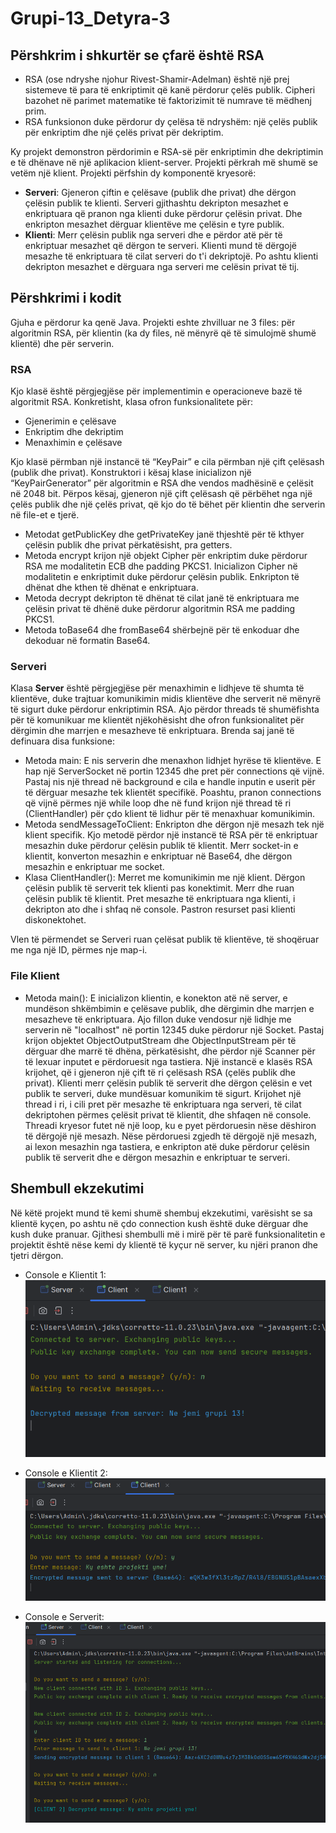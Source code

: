 # Grupi-13_Detyra-3


## Përshkrim i shkurtër se çfarë është RSA

- RSA (ose ndryshe njohur Rivest-Shamir-Adelman) është një prej sistemeve të para të enkriptimit që kanë përdorur çelës publik. Cipheri bazohet në parimet matematike të faktorizimit të numrave të mëdhenj prim.
- RSA funksionon duke përdorur dy çelësa të ndryshëm: një çelës publik për enkriptim dhe një çelës privat për dekriptim.

Ky projekt demonstron përdorimin e RSA-së për enkriptimin dhe dekriptimin e të dhënave në një aplikacion klient-server. Projekti përkrah më shumë se vetëm një klient. Projekti përfshin dy komponentë kryesorë:

- **Serveri**: Gjeneron çiftin e çelësave (publik dhe privat) dhe dërgon çelësin publik te klienti. Serveri gjithashtu dekripton mesazhet e enkriptuara që pranon nga klienti duke përdorur çelësin privat. Dhe enkripton mesazhet dërguar klientëve me çelësin e tyre publik.
- **Klienti**: Merr çelësin publik nga serveri dhe e përdor atë për të enkriptuar mesazhet që dërgon te serveri. Klienti mund të dërgojë mesazhe të enkriptuara të cilat serveri do t'i dekriptojë. Po ashtu klienti dekripton mesazhet e dërguara nga serveri me celësin privat të tij.



## Përshkrimi i kodit

Gjuha e përdorur ka qenë Java. Projekti eshte zhvilluar ne 3 files: për algoritmin RSA, për klientin (ka dy files, në mënyrë që të simulojmë shumë klientë) dhe për serverin.


### RSA

Kjo klasë është përgjegjëse për implementimin e operacioneve bazë të algoritmit RSA. Konkretisht, klasa ofron funksionalitete për:

- Gjenerimin e çelësave
- Enkriptim dhe dekriptim
- Menaxhimin e çelësave

Kjo klasë përmban një instancë të “KeyPair” e cila përmban një çift çelësash (publik dhe privat). Konstruktori i kësaj klase inicializon një “KeyPairGenerator” për algoritmin e RSA dhe vendos madhësinë e çelësit në 2048 bit. Përpos kësaj, gjeneron një çift çelësash që përbëhet nga një çelës publik dhe një çelës privat, që kjo do të bëhet për klientin dhe serverin në file-et e tjerë.

- Metodat getPublicKey dhe getPrivateKey janë thjeshtë për të kthyer çelësin publik dhe privat përkatësisht, pra getters.
- Metoda encrypt krijon një objekt Cipher për enkriptim duke përdorur RSA me modalitetin ECB dhe padding PKCS1. Inicializon Cipher në modalitetin e enkriptimit duke përdorur çelësin publik. Enkripton të dhënat dhe kthen të dhënat e enkriptuara.
- Metoda decrypt dekripton të dhënat të cilat janë të enkriptuara me çelësin privat të dhënë duke përdorur algoritmin RSA me padding PKCS1.
- Metoda toBase64 dhe fromBase64 shërbejnë për të enkoduar dhe dekoduar në formatin Base64.


### Serveri

Klasa **Server** është përgjegjëse për menaxhimin e lidhjeve të shumta të klientëve, duke trajtuar komunikimin midis klientëve dhe serverit në mënyrë të sigurt duke përdorur enkriptimin RSA. Ajo përdor threads të shumëfishta për të komunikuar me klientët njëkohësisht dhe ofron funksionalitet për dërgimin dhe marrjen e mesazheve të enkriptuara. Brenda saj janë të definuara disa funksione:

- Metoda main: E nis serverin dhe menaxhon lidhjet hyrëse të klientëve. E hap një ServerSocket në portin 12345 dhe pret për connections që vijnë. Pastaj nis një thread në background e cila e handle inputin e userit për të dërguar mesazhe tek klientët specifikë. Poashtu, pranon connections që vijnë përmes një while loop dhe në fund krijon një thread të ri (ClientHandler) për çdo klient të lidhur për të menaxhuar komunikimin.
- Metoda sendMessageToClient: Enkripton dhe dërgon një mesazh tek një klient specifik. Kjo metodë përdor një instancë të RSA për të enkriptuar mesazhin duke përdorur çelësin publik të klientit. Merr socket-in e klientit, konverton mesazhin e enkriptuar në Base64, dhe dërgon mesazhin e enkriptuar me socket.
- Klasa ClientHandler(): Merret me komunikimin me një klient. Dërgon çelësin publik të serverit tek klienti pas konektimit. Merr dhe ruan çelësin publik të klientit. Pret mesazhe të enkriptuara nga klienti, i dekripton ato dhe i shfaq në console. Pastron resurset pasi klienti diskonektohet.

Vlen të përmendet se Serveri ruan çelësat publik të klientëve, të shoqëruar me nga një ID, përmes nje map-i.


### File Klient

- Metoda main(): E inicializon klientin, e konekton atë në server, e mundëson shkëmbimin e çelësave publik, dhe dërgimin dhe marrjen e mesazheve të enkriptuara. Ajo fillon duke vendosur një lidhje me serverin në "localhost" në portin 12345 duke përdorur një Socket. Pastaj krijon objektet ObjectOutputStream dhe ObjectInputStream për të dërguar dhe marrë të dhëna, përkatësisht, dhe përdor një Scanner për të lexuar inputet e përdoruesit nga tastiera. Një instancë e klasës RSA krijohet, që i gjeneron një çift të ri çelësash RSA (çelës publik dhe privat). Klienti merr çelësin publik të serverit dhe dërgon çelësin e vet publik te serveri, duke mundësuar komunikim të sigurt. Krijohet një thread i ri, i cili pret për mesazhe të enkriptuara nga serveri, të cilat dekriptohen përmes çelësit privat të klientit, dhe shfaqen në console. Threadi kryesor futet në një loop, ku e pyet përdoruesin nëse dëshiron të dërgojë një mesazh. Nëse përdoruesi zgjedh të dërgojë një mesazh, ai lexon mesazhin nga tastiera, e enkripton atë duke përdorur çelësin publik të serverit dhe e dërgon mesazhin e enkriptuar te serveri. 



## Shembull ekzekutimi

Në këtë projekt mund të kemi shumë shembuj ekzekutimi, varësisht se sa klientë kyçen, po ashtu në çdo connection kush është duke dërguar dhe kush duke pranuar.
Gjithesi shembulli më i mirë për të parë funksionalitetin e projektit është nëse kemi dy klientë të kyçur në server, ku njëri pranon dhe tjetri dërgon.

- Console e Klientit 1:
  ![KLienti1](Client1Output.png)

- Console e Klientit 2:
  ![KLienti2](Client2Output.png)

- Console e Serverit:
  ![Serveri](ServerOutput.png)